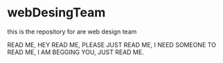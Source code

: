 # webDesingTeam
this is the repository for are web design team 

READ ME, HEY READ ME, PLEASE JUST READ ME, I NEED SOMEONE TO READ ME, I AM BEGGING YOU, JUST READ ME.
